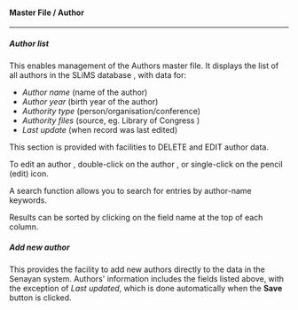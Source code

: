 #### Master File / Author
<hr>

##### Author list


This enables management of the Authors master file. It displays the list of all authors in the SLiMS database , with data for:

- *Author name* (name of the author)
- *Author year* (birth year of the author)
- *Authority type* (person/organisation/conference)
- *Authority files* (source, eg. Library of Congress )
- *Last update* (when record was last edited)

This section is provided with facilities to DELETE  and EDIT author data.

To edit an author , double-click on the author , or single-click on the pencil (edit) icon.

A search function allows you to search for entries by author-name keywords.

Results can be sorted by clicking on the field name at the top of each column. 

##### Add new author

This provides the facility to add new authors directly to the data in the Senayan system. Authors' information includes the fields listed above, with the exception of *Last updated*, which is done automatically when the **Save** button is clicked.

